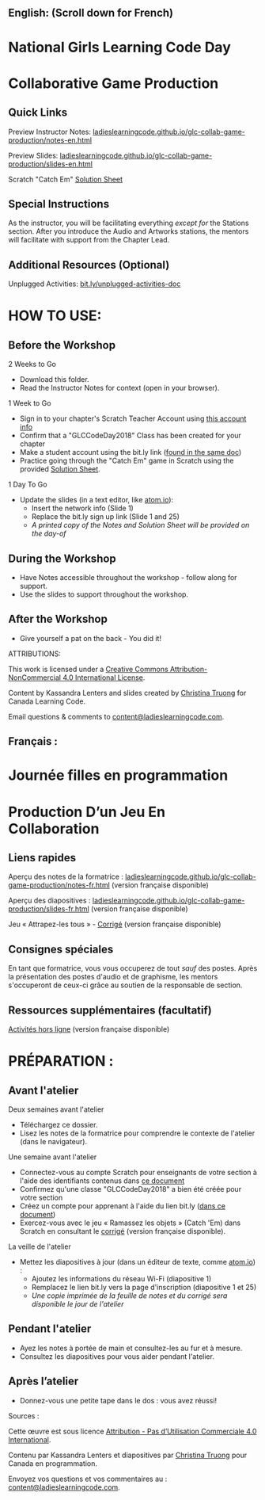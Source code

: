 ## English: (Scroll down for French)

# National Girls Learning Code Day

# Collaborative Game Production

## Quick Links

Preview Instructor Notes: <a href="https://ladieslearningcode.github.io/glc-collab-game-production/notes-en.html">ladieslearningcode.github.io/glc-collab-game-production/notes-en.html</a>

Preview Slides: <a href="https://ladieslearningcode.github.io/glc-collab-game-production/slides-en.html">ladieslearningcode.github.io/glc-collab-game-production/slides-en.html</a>

Scratch "Catch Em" <a href="https://docs.google.com/document/d/116daYtZcZ_OsVc80g6xfr8azoDyKSvYiVFA5xQrrBAc/edit?usp=sharing">Solution Sheet</a>

## Special Instructions

As the instructor, you will be facilitating everything *except for* the Stations section. After you introduce the Audio and Artworks stations, the mentors will facilitate with support from the Chapter Lead.

## Additional Resources (Optional)

Unplugged Activities: <a href="http://bit.ly/unplugged-activities-doc">bit.ly/unplugged-activities-doc</a>


# HOW TO USE:
## Before the Workshop
2 Weeks to Go

* Download this folder.
* Read the Instructor Notes for context (open in your browser).

1 Week to Go

* Sign in to your chapter's Scratch Teacher Account using <a href="https://docs.google.com/document/d/1eLUxo_fwtSpqbp5XuUpKyT_fDkXoHhWtVr02K-CTrwo/edit?usp=sharing">this account info</a>
* Confirm that a "GLCCodeDay2018" Class has been created for your chapter
* Make a student account using the bit.ly link (<a href="https://docs.google.com/document/d/1eLUxo_fwtSpqbp5XuUpKyT_fDkXoHhWtVr02K-CTrwo/edit?usp=sharing">found in the same doc</a>)
* Practice going through the "Catch Em" game in Scratch using the provided <a href="https://docs.google.com/document/d/116daYtZcZ_OsVc80g6xfr8azoDyKSvYiVFA5xQrrBAc/edit?usp=sharing">Solution Sheet</a>.

1 Day To Go

* Update the slides (in a text editor, like <a href="https://atom.io/">atom.io</a>):
    * Insert the network info (Slide 1)
    * Replace the bit.ly sign up link (Slide 1 and 25)
    * *A printed copy of the Notes and Solution Sheet will be provided on the day-of*

## During the Workshop
* Have Notes accessible throughout the workshop - follow along for support.
* Use the slides to support throughout the workshop.

## After the Workshop
* Give yourself a pat on the back - You did it!


ATTRIBUTIONS:

This work is licensed under a <a rel="license" href="http://creativecommons.org/licenses/by-nc/4.0/">Creative Commons Attribution-NonCommercial 4.0 International License</a>.

Content by Kassandra Lenters and slides created by [Christina Truong](http://twitter.com/christinatruong) for Canada Learning Code.

Email questions & comments to <content@ladieslearningcode.com>.

## Français :

# Journée filles en programmation

# Production D’un Jeu En Collaboration

## Liens rapides

Aperçu des notes de la formatrice : <a href="https://ladieslearningcode.github.io/glc-collab-game-production/notes-fr.html">ladieslearningcode.github.io/glc-collab-game-production/notes-fr.html</a> (version française disponible)

Aperçu des diapositives : <a href="https://ladieslearningcode.github.io/glc-collab-game-production/slides-fr.html">ladieslearningcode.github.io/glc-collab-game-production/slides-fr.html</a> (version française disponible)

Jeu « Attrapez-les tous » - <a href="https://docs.google.com/document/d/1u_zKi3QSYP5ezvEv3ey6wXKZC7ouSisDchVslEBmRgY/edit?usp=sharing">Corrigé</a> (version française disponible)

## Consignes spéciales

En tant que formatrice, vous vous occuperez de tout *sauf* des postes. Après la présentation des postes d'audio et de graphisme, les mentors s'occuperont de ceux-ci grâce au soutien de la responsable de section.

## Ressources supplémentaires (facultatif)

<a href="https://docs.google.com/document/d/19PQ0b9IB8D77CU9LSKUbNaEBvgsTVyytM_LUf0NGjSY/edit?usp=sharing">Activités hors ligne</a> (version française disponible)


# PRÉPARATION :
## Avant l'atelier
Deux semaines avant l'atelier
* Téléchargez ce dossier.
* Lisez les notes de la formatrice pour comprendre le contexte de l'atelier (dans le navigateur).

Une semaine avant l'atelier

* Connectez-vous au compte Scratch pour enseignants de votre section à l'aide des identifiants contenus dans <a href="https://docs.google.com/document/d/1eLUxo_fwtSpqbp5XuUpKyT_fDkXoHhWtVr02K-CTrwo/edit?usp=sharing">ce document</a>
* Confirmez qu'une classe "GLCCodeDay2018" a bien été créée pour votre section
* Créez un compte pour apprenant à l'aide du lien bit.ly (<a href="https://docs.google.com/document/d/1eLUxo_fwtSpqbp5XuUpKyT_fDkXoHhWtVr02K-CTrwo/edit?usp=sharing">dans ce document</a>)
* Exercez-vous avec le jeu « Ramassez les objets » (Catch 'Em) dans Scratch en consultant le <a href="https://docs.google.com/document/d/1u_zKi3QSYP5ezvEv3ey6wXKZC7ouSisDchVslEBmRgY/edit?usp=sharing">corrigé</a> (version française disponible).

La veille de l'atelier

* Mettez les diapositives à jour (dans un éditeur de texte, comme <a href="https://atom.io/">atom.io</a>) :
    * Ajoutez les informations du réseau Wi-Fi (diapositive 1)
    * Remplacez le lien bit.ly vers la page d'inscription (diapositive 1 et 25)
    * *Une copie imprimée de la feuille de notes et du corrigé sera disponible le jour de l'atelier*

## Pendant l'atelier
* Ayez les notes à portée de main et consultez-les au fur et à mesure.
* Consultez les diapositives pour vous aider pendant l'atelier.

## Après l’atelier
* Donnez-vous une petite tape dans le dos : vous avez réussi!

Sources :

Cette œuvre est sous licence <a rel="license" href="https://creativecommons.org/licenses/by-nc/4.0/deed.fr"> Attribution - Pas d’Utilisation Commerciale 4.0 International</a>.

Contenu par Kassandra Lenters et diapositives par [Christina Truong](http://twitter.com/christinatruong) pour Canada en programmation.

Envoyez vos questions et vos commentaires au : <content@ladieslearningcode.com>.
